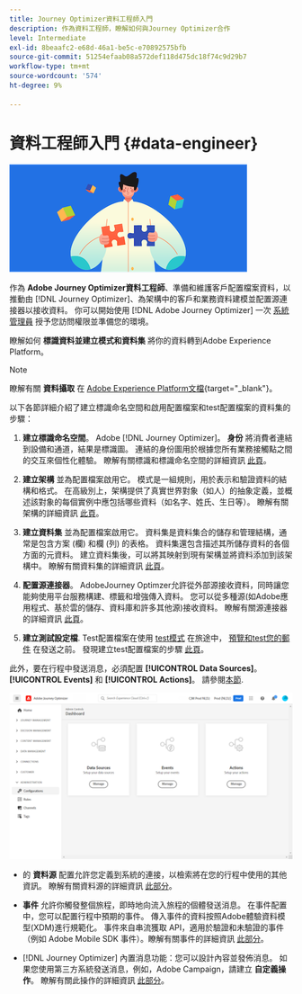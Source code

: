 ```yaml
---
title: Journey Optimizer資料工程師入門
description: 作為資料工程師，瞭解如何與Journey Optimizer合作
level: Intermediate
exl-id: 8beaafc2-e68d-46a1-be5c-e70892575bfb
source-git-commit: 51254efaab08a572def118d475dc18f74c9d29b7
workflow-type: tm+mt
source-wordcount: '574'
ht-degree: 9%

---
```


# 資料工程師入門 {#data-engineer}

![資料工程師](assets/do-not-localize/user-1.png)

作為 **Adobe Journey Optimizer資料工程師**、準備和維護客戶配置檔案資料，以推動由 [!DNL Journey Optimizer]、為架構中的客戶和業務資料建模並配置源連接器以接收資料。 你可以開始使用 [!DNL Adobe Journey Optimizer] 一次 [系統管理員](administrator.md) 授予您訪問權限並準備您的環境。


瞭解如何 **標識資料並建立模式和資料集** 將你的資料轉到Adobe Experience Platform。

>[!NOTE]
>
>瞭解有關 **資料攝取** 在 [Adobe Experience Platform文檔](https://experienceleague.adobe.com/docs/experience-platform/ingestion/home.html?lang=zh-Hant){target=&quot;_blank&quot;}。

以下各節詳細介紹了建立標識命名空間和啟用配置檔案和test配置檔案的資料集的步驟：

1. **建立標識命名空間**。 Adobe [!DNL Journey Optimizer]。 **身份** 將消費者連結到設備和通道，結果是標識圖。 連結的身份圖用於根據您所有業務接觸點之間的交互來個性化體驗。  瞭解有關標識和標識命名空間的詳細資訊 [此頁](../get-started-identity.md)。

1. **建立架構** 並為配置檔案啟用它。 模式是一組規則，用於表示和驗證資料的結構和格式。 在高級別上，架構提供了真實世界對象（如人）的抽象定義，並概述該對象的每個實例中應包括哪些資料（如名字、姓氏、生日等）。  瞭解有關架構的詳細資訊 [此頁](../get-started-schemas.md)。

1. **建立資料集** 並為配置檔案啟用它。 資料集是資料集合的儲存和管理結構，通常是包含方案 (欄) 和欄 (列) 的表格。 資料集還包含描述其所儲存資料的各個方面的元資料。 建立資料集後，可以將其映射到現有架構並將資料添加到該架構中。 瞭解有關資料集的詳細資訊 [此頁](../get-started-datasets.md)。

1. **配置源連接器**。 AdobeJourney Optimzer允許從外部源接收資料，同時讓您能夠使用平台服務構建、標籤和增強傳入資料。 您可以從多種源(如Adobe應用程式、基於雲的儲存、資料庫和許多其他源)接收資料。 瞭解有關源連接器的詳細資訊 [此頁](../get-started-sources.md)。

1. **建立測試設定檔**. Test配置檔案在使用 [test模式](../../building-journeys/testing-the-journey.md) 在旅途中， [預覽和test您的郵件](../../messages/preview.md) 在發送之前。 發現建立test配置檔案的步驟 [此頁](../../building-journeys/creating-test-profiles.md)。


此外，要在行程中發送消息，必須配置 **[!UICONTROL Data Sources]**。 **[!UICONTROL Events]** 和 **[!UICONTROL Actions]**。 請參閱[本節](../../configuration/about-data-sources-events-actions.md).

![](../../assets/admin-menu.png)

* 的 **資料源** 配置允許您定義到系統的連接，以檢索將在您的行程中使用的其他資訊。 瞭解有關資料源的詳細資訊 [此部分](../../datasource/about-data-sources.md)。

* **事件** 允許你觸發整個旅程，即時地向流入旅程的個體發送消息。 在事件配置中，您可以配置行程中預期的事件。 傳入事件的資料按照Adobe體驗資料模型(XDM)進行規範化。 事件來自串流獲取 API，適用於驗證和未驗證的事件（例如 Adobe Mobile SDK 事件）。瞭解有關事件的詳細資訊 [此部分](../../event/about-events.md)。

* [!DNL Journey Optimizer] 內置消息功能：您可以設計內容並發佈消息。 如果您使用第三方系統發送消息，例如，Adobe Campaign，請建立 **自定義操作**。 瞭解有關此操作的詳細資訊 [此部分](../../action/action.md)。

